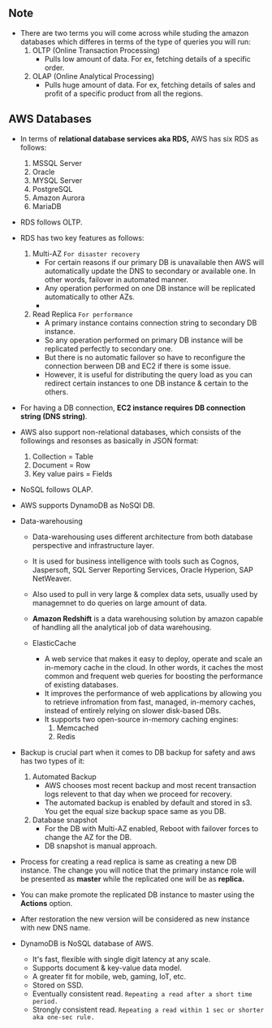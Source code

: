 ## Note
* There are two terms you will come across while studing the amazon databases which differes in terms of the type of queries you will run:  
    1.  OLTP (Online Transaction Processing)
        * Pulls low amount of data. For ex, fetching details of a specific order.  
    2.  OLAP (Online Analytical Processing)
        * Pulls huge amount of data. For ex, fetching details of sales and profit of a specific product from all the regions.  
## AWS Databases  
* In terms of **relational database services aka RDS,** AWS has six RDS as follows:
  1.  MSSQL Server  
  2.  Oracle
  3.  MYSQL Server
  4.  PostgreSQL
  5.  Amazon Aurora
  6.  MariaDB
* RDS follows OLTP.
* RDS has two key features as follows:
  1.  Multi-AZ `For disaster recovery`  
      * For certain reasons if our primary DB is unavailable then AWS will automatically update the DNS to secondary or available one. In other words, failover in automated manner.  
      * Any operation performed on one DB instance will be replicated automatically to other AZs.  
      * 
  2.  Read Replica `For performance`  
      * A primary instance contains connection string to secondary DB instance.  
      * So any operation performed on primary DB instance will be replicated perfectly to secondary one.  
      * But there is no automatic failover so have to reconfigure the connection berween DB and EC2 if there is some issue.  
      * However, it is useful for distributing the query load as you can redirect certain instances to one DB instance & certain to the others.  
* For having a DB connection, **EC2 instance requires DB connection string (DNS string)**.  


* AWS also support non-relational databases, which consists of the followings and resonses as basically in JSON format:  
  1.  Collection = Table  
  2.  Document = Row  
  3.  Key value pairs = Fields  
* NoSQL follows OLAP.
* AWS supports DynamoDB as NoSQl DB.

* Data-warehousing  
  * Data-warehousing uses different architecture from both database perspective and infrastructure layer.  
  * It is used for business intelligence with tools such as Cognos, Jaspersoft, SQL Server Reporting Services, Oracle Hyperion, SAP NetWeaver.  
  * Also used to pull in very large & complex data sets, usually used by managemnet to do queries on large amount of data.  
  * **Amazon Redshift** is a data warehousing solution by amazon capable of handling all the analytical job of data warehousing.  
  
  
  * ElasticCache
    * A web service that makes it easy to deploy, operate and scale an in-memory cache in the cloud. In other words, it caches the most common and frequent web queries for boosting the performance of existing databases.  
    * It improves the performance of web applications by allowing you to retrieve infromation from fast, managed, in-memory caches, instead of entirely relying on slower disk-based DBs.  
    * It supports two open-source in-memory caching engines:  
      1.  Memcached  
      2.  Redis  
  
* Backup is crucial part when it comes to DB backup for safety and aws has two types of it:  
  1. Automated Backup
       * AWS chooses most recent backup and most recent transaction logs relevent to that day when we proceed for recovery.  
       * The automated backup is enabled by default and stored in s3. You get the equal size backup space same as you DB.  
  2. Database snapshot
       * For the DB with Multi-AZ enabled, Reboot with failover forces to change the AZ for the DB.  
       * DB snapshot is manual approach.  
* Process for creating a read replica is same as creating a new DB instance. The change you will notice that the primary instance role will be presented as **master** while the replicated one will be as **replica.**  
* You can make promote the replicated DB instance to master using the **Actions** option.  
* After restoration the new version will be considered as new instance with new DNS name.  


* DynamoDB is NoSQL database of AWS.  
    * It's fast, flexible with single digit latency at any scale.  
    * Supports document & key-value data model.  
    * A greater fit for mobile, web, gaming, IoT, etc.  
    * Stored on SSD.
    * Eventually consistent read. `Repeating a read after a short time period.`  
    * Strongly consistent read. `Repeating a read within 1 sec or shorter aka one-sec rule.`
